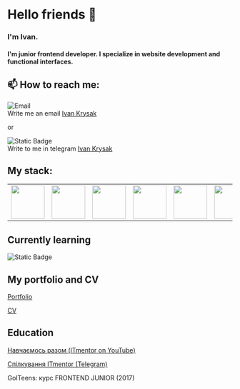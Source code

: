# Hello friends 👋

### I'm Ivan. 

#### I'm junior frontend developer. I specialize in website development and functional interfaces.

## 📫 How to reach me:

![Email](https://img.shields.io/badge/email-lightgrey?style=for-the-badge&logo=gmail&logoColor=red&labelColor=lightyellow&link=ivankrysak56%40gmail.com) 
<br>
Write me an email <a href="ivankrysak56%40gmail.com">Ivan Krysak</a>

or

![Static Badge](https://img.shields.io/badge/telegram-blue?style=for-the-badge&logo=telegram&logoColor=blue&labelColor=lightblue&link=https%3A%2F%2Ft.me%2FKrysak_Ivan)
<br>
Write to me in telegram <a href="https%3A%2F%2Ft.me%2FKrysak_Ivan">Ivan Krysak</a>

## My stack:

 <table aling="center">
      <tbody>
        <tr>
          <td><img height="75px" width="75px" src="https://cdn.jsdelivr.net/gh/devicons/devicon@latest/icons/html5/html5-original.svg"/></td>
          <td><img height="75px" width="75px" src="https://cdn.jsdelivr.net/gh/devicons/devicon@latest/icons/css3/css3-original.svg"/></td>
          <td><img height="75px" width="75px"  src="https://cdn.jsdelivr.net/gh/devicons/devicon@latest/icons/javascript/javascript-original.svg"/></td>
          <td><img height="75px" width="75px" src="https://cdn.jsdelivr.net/gh/devicons/devicon@latest/icons/sass/sass-original.svg"/></td>
          <td><img height="75px" width="75px" src="https://cdn.jsdelivr.net/gh/devicons/devicon@latest/icons/gulp/gulp-plain.svg"/></td>
          <td><img height="75px" width="75px" src="https://cdn.jsdelivr.net/gh/devicons/devicon@latest/icons/git/git-original.svg"/></td> 
          <td><img height="75px" width="75px" src="https://cdn.jsdelivr.net/gh/devicons/devicon@latest/icons/github/github-original.svg"/></td> 
          <td><img height="75px" width="75px" src="https://cdn.jsdelivr.net/gh/devicons/devicon@latest/icons/jquery/jquery-original-wordmark.svg"/></td> 
          <td><img height="75px" width="75px" src="https://cdn.jsdelivr.net/gh/devicons/devicon@latest/icons/csharp/csharp-original.svg"/></td> 
          <td><img height="75px" width="75px" src="https://cdn.jsdelivr.net/gh/devicons/devicon@latest/icons/vscode/vscode-original.svg"/></td>    
          <td><img height="75px" width="75px" src="https://cdn.jsdelivr.net/gh/devicons/devicon@latest/icons/visualstudio/visualstudio-original.svg"/></td>    
        </tr>
      </tbody>
</table>      
          
## Currently learning

![Static Badge](https://img.shields.io/badge/typescript-darkblue?style=for-the-badge&logo=typescript&logoColor=darkblue&labelColor=blue)

## My portfolio and CV
<a href="">Portfolio</a>

<a href="">CV</a>

## Education

<a href="https://www.youtube.com/@itmentor">Навчаємось разом (ITmentor on YouTube)</a>

<a href="https://t.me/+VxIy6tHGmGoOOaCM">Спілкування ITmentor (Telegram)</a>

GoITeens: курс FRONTEND JUNIOR (2017)
